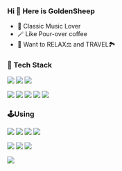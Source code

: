 ### Hi 👋 Here is GoldenSheep


<ul>
 <li> 🔭 Classic Music Lover
 <li> 🪄 Like Pour-over coffee 
 <li> 📡 Want to RELAX⚖️ and TRAVEL🏞️
</ul>
<div align="left">
  <p></p>
  <h3 align="left">🔮 Tech Stack</h3>
  <img src="https://img.shields.io/badge/Golang-00599C?style=for-the-badge&logo=go"/>
  <img src="https://img.shields.io/badge/C-00599C?style=for-the-badge&logo=c"/>
  <img src="https://img.shields.io/badge/Javascript-F7DF1E?style=for-the-badge&logo=javascript&logoColor=black"/>
  <p></p>
  <img src="https://img.shields.io/badge/Python-3776AB?style=for-the-badge&logo=python&logoColor=white"/>
  <img src="https://img.shields.io/badge/Rust-000000?style=for-the-badge&logo=rust&logoColor=white"/>
  <img src="https://img.shields.io/badge/HTML5-E34F26?style=for-the-badge&logo=html5&logoColor=white"/>
  <img src="https://img.shields.io/badge/CSS3-1572B6?style=for-the-badge&logo=css3"/>
  <img src="https://img.shields.io/badge/Node.js-339933?style=for-the-badge&logo=node.js&logoColor=white"/>
 
 <h3 align="left">🕹️Using</h3>
  <img src="https://img.shields.io/badge/Windows-0078D6?style=for-the-badge&logo=windows&logoColor=white"/>
  <img src="https://img.shields.io/badge/Linux-FCC624?style=for-the-badge&logo=linux&logoColor=black"/>
  <img src="https://img.shields.io/badge/VS_Code-007ACC?style=for-the-badge&logo=visual-studio-code&logoColor=white"/>
  <img src="https://img.shields.io/badge/JetBrains-000000?style=for-the-badge&logo=jetbrains&logoColor=white"/>
  <p></p>
  <img src="https://img.shields.io/badge/Intel-0071C5?style=for-the-badge&logo=intel&logoColor=white"/>
  <img src="https://img.shields.io/badge/NVIDIA-76B900?style=for-the-badge&logo=nvidia&logoColor=white"/>
  <img src="https://img.shields.io/badge/HP-0096D6?style=for-the-badge&logo=hp&logoColor=white"/>

</div>
 
 <p></p>
 <div>
  <img  src='https://github-readme-stats.vercel.app/api?username=GoldenSheep402&count_private=true&layout=compact&show_icons=true&theme=tokyonight&include_all_commits=true'/>
</div>

